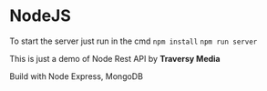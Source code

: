 # NodeJS 

To start the server just run in the cmd
<code>npm install</code>
<code>npm run server</code>

This is just a demo of Node Rest API by <b>Traversy Media</b>

Build with 
Node Express, MongoDB